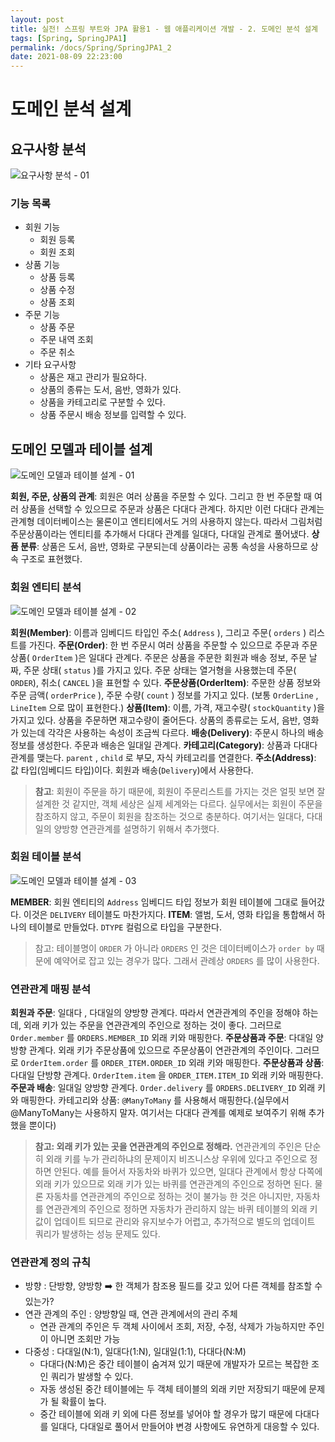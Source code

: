 ```yaml
---
layout: post
title: 실전! 스프링 부트와 JPA 활용1 - 웹 애플리케이션 개발 - 2. 도메인 분석 설계
tags: [Spring, SpringJPA1]
permalink: /docs/Spring/SpringJPA1_2
date: 2021-08-09 22:23:00
---
```

# 도메인 분석 설계
## 요구사항 분석

![요구사항 분석 - 01](https://user-images.githubusercontent.com/52024566/128713633-4a131479-d068-464e-b853-58fe1c17836a.png)

### 기능 목록

- 회원 기능
  - 회원 등록
  - 회원 조회
- 상품 기능
  - 상품 등록
  - 상품 수정
  - 상품 조회
- 주문 기능
  - 상품 주문
  - 주문 내역 조회
  - 주문 취소
- 기타 요구사항
  - 상품은 재고 관리가 필요하다.
  - 상품의 종류는 도서, 음반, 영화가 있다.
  - 상품을 카테고리로 구분할 수 있다.
  - 상품 주문시 배송 정보를 입력할 수 있다.

## 도메인 모델과 테이블 설계

![도메인 모델과 테이블 설계 - 01](https://user-images.githubusercontent.com/52024566/128713622-49b31691-b51b-41a6-9e4c-99d7a67294ab.png)

**회원, 주문, 상품의 관계**: 회원은 여러 상품을 주문할 수 있다. 그리고 한 번 주문할 때 여러 상품을 선택할 수 있으므로 주문과 상품은 다대다 관계다. 하지만 이런 다대다 관계는 관계형 데이터베이스는 물론이고 엔티티에서도 거의 사용하지 않는다. 따라서 그림처럼 주문상품이라는 엔티티를 추가해서 다대다 관계를 일대다, 다대일 관계로 풀어냈다.
**상품 분류**: 상품은 도서, 음반, 영화로 구분되는데 상품이라는 공통 속성을 사용하므로 상속 구조로 표현했다.

### 회원 엔티티 분석

![도메인 모델과 테이블 설계 - 02](https://user-images.githubusercontent.com/52024566/128713629-4feb764c-6ac0-491a-b2a7-9a1e7ceec70e.png)

**회원(Member)**: 이름과 임베디드 타입인 주소( `Address` ), 그리고 주문( `orders` ) 리스트를 가진다.
**주문(Order)**: 한 번 주문시 여러 상품을 주문할 수 있으므로 주문과 주문상품( `OrderItem` )은 일대다 관계다. 주문은 상품을 주문한 회원과 배송 정보, 주문 날짜, 주문 상태( `status` )를 가지고 있다. 주문 상태는 열거형을 사용했는데 주문( `ORDER`), 취소( `CANCEL` )을 표현할 수 있다.
**주문상품(OrderItem)**: 주문한 상품 정보와 주문 금액( `orderPrice` ), 주문 수량( `count` ) 정보를 가지고 있다. (보통 `OrderLine` , `LineItem` 으로 많이 표현한다.)
**상품(Item)**: 이름, 가격, 재고수량( `stockQuantity` )을 가지고 있다. 상품을 주문하면 재고수량이 줄어든다. 상품의 종류로는 도서, 음반, 영화가 있는데 각각은 사용하는 속성이 조금씩 다르다.
**배송(Delivery)**: 주문시 하나의 배송 정보를 생성한다. 주문과 배송은 일대일 관계다.
**카테고리(Category)**: 상품과 다대다 관계를 맺는다. `parent` , `child` 로 부모, 자식 카테고리를 연결한다.
**주소(Address)**: 값 타입(임베디드 타입)이다. 회원과 배송(`Delivery`)에서 사용한다.

> **참고**: 회원이 주문을 하기 때문에, 회원이 주문리스트를 가지는 것은 얼핏 보면 잘 설계한 것 같지만, 객체 세상은 실제 세계와는 다르다. 실무에서는 회원이 주문을 참조하지 않고, 주문이 회원을 참조하는 것으로 충분하다. 여기서는 일대다, 다대일의 양방향 연관관계를 설명하기 위해서 추가했다.

### 회원 테이블 분석

![도메인 모델과 테이블 설계 - 03](https://user-images.githubusercontent.com/52024566/128713631-81b730d6-754a-4ac5-9310-05915a063a4a.png)

**MEMBER**: 회원 엔티티의 `Address` 임베디드 타입 정보가 회원 테이블에 그대로 들어갔다. 이것은 `DELIVERY` 테이블도 마찬가지다.
**ITEM**: 앨범, 도서, 영화 타입을 통합해서 하나의 테이블로 만들었다. `DTYPE` 컬럼으로 타입을 구분한다.

> 참고: 테이블명이 `ORDER` 가 아니라 `ORDERS` 인 것은 데이터베이스가 `order by` 때문에 예약어로 잡고 있는 경우가 많다. 그래서 관례상 `ORDERS` 를 많이 사용한다.

### 연관관계 매핑 분석

**회원과 주문**: 일대다 , 다대일의 양방향 관계다. 따라서 연관관계의 주인을 정해야 하는데, 외래 키가 있는 주문을 연관관계의 주인으로 정하는 것이 좋다. 그러므로 `Order.member` 를 `ORDERS.MEMBER_ID` 외래 키와 매핑한다.
**주문상품과 주문**: 다대일 양방향 관계다. 외래 키가 주문상품에 있으므로 주문상품이 연관관계의 주인이다. 그러므로 `OrderItem.order` 를 `ORDER_ITEM.ORDER_ID` 외래 키와 매핑한다.
**주문상품과 상품**: 다대일 단방향 관계다. `OrderItem.item` 을 `ORDER_ITEM.ITEM_ID` 외래 키와 매핑한다.
**주문과 배송**: 일대일 양방향 관계다. `Order.delivery` 를 `ORDERS.DELIVERY_ID` 외래 키와 매핑한다.
카테고리와 상품: `@ManyToMany` 를 사용해서 매핑한다.(실무에서 @ManyToMany는 사용하지 말자. 여기서는 다대다 관계를 예제로 보여주기 위해 추가했을 뿐이다)

> **참고: 외래 키가 있는 곳을 연관관계의 주인으로 정해라.**
> 연관관계의 주인은 단순히 외래 키를 누가 관리하냐의 문제이지 비즈니스상 우위에 있다고 주인으로 정하면 안된다. 예를 들어서 자동차와 바퀴가 있으면, 일대다 관계에서 항상 다쪽에 외래 키가 있으므로 외래 키가 있는 바퀴를 연관관계의 주인으로 정하면 된다. 물론 자동차를 연관관계의 주인으로 정하는 것이 불가능 한 것은 아니지만, 자동차를 연관관계의 주인으로 정하면 자동차가 관리하지 않는 바퀴 테이블의 외래 키 값이 업데이트 되므로 관리와 유지보수가 어렵고, 추가적으로 별도의 업데이트 쿼리가 발생하는 성능 문제도 있다.

### 연관관계 정의 규칙

- 방향 : 단방향, 양방향 :arrow_right: 한 객체가 참조용 필드를 갖고 있어 다른 객체를 참조할 수 있는가?
- 연관 관계의 주인 : 양방향일 때, 연관 관계에서의 관리 주체
  - 연관 관계의 주인은 두 객체 사이에서 조회, 저장, 수정, 삭제가 가능하지만 주인이 아니면 조회만 가능
- 다중성 : 다대일(N:1), 일대다(1:N), 일대일(1:1), 다대다(N:M)
  - 다대다(N:M)은 중간 테이블이 숨겨져 있기 때문에 개발자가 모르는 복잡한 조인 쿼리가 발생할 수 있다.
  - 자동 생성된 중간 테이블에는 두 객체 테이블의 외래 키만 저장되기 때문에 문제가 될 확률이 높다.
  - 중간 테이블에 외래 키 외에 다른 정보를 넣어야 할 경우가 많기 때문에 다대다를 일대다, 다대일로 풀어서 만들어야 변경 사항에도 유연하게 대응할 수 있다.
